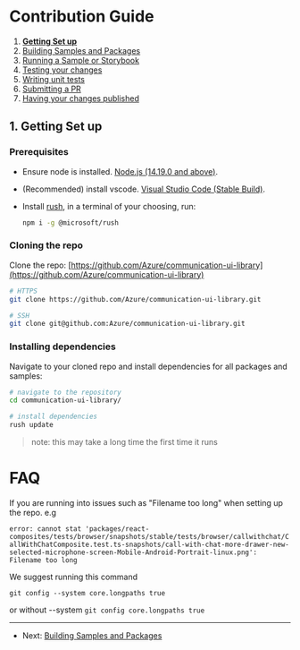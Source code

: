# Contribution Guide

1. **[Getting Set up](<./1. getting-set-up.md>)**
2. [Building Samples and Packages](<./2. build-samples-and-packages.md>)
3. [Running a Sample or Storybook](<./3. running-a-sample-or-storybook.md>)
4. [Testing your changes](<./4. testing-your-changes.md>)
5. [Writing unit tests](<./5. writing-unit-tests.md>)
6. [Submitting a PR](<./6. submitting-a-pr.md>)
7. [Having your changes published](<./7. having-your-changes-published.md>)

## 1. Getting Set up

### Prerequisites

- Ensure node is installed. [Node.js (14.19.0 and above)](https://nodejs.org/en/download/).
- (Recommended) install vscode. [Visual Studio Code (Stable Build)](https://code.visualstudio.com/Download).
- Install [rush](https://rushjs.io/), in a terminal of your choosing, run:

    ```bash
    npm i -g @microsoft/rush
    ```

### Cloning the repo

Clone the repo: [https://github.com/Azure/communication-ui-library](https://github.com/Azure/communication-ui-library)

```bash
# HTTPS
git clone https://github.com/Azure/communication-ui-library.git

# SSH
git clone git@github.com:Azure/communication-ui-library.git
```

### Installing dependencies

Navigate to your cloned repo and install dependencies for all packages and samples:

```bash
# navigate to the repository
cd communication-ui-library/

# install dependencies
rush update
```

> note: this may take a long time the first time it runs

# FAQ
If you are running into issues such as "Filename too long" when setting up the repo.
e.g

`error: cannot stat 'packages/react-composites/tests/browser/snapshots/stable/tests/browser/callwithchat/CallWithChatComposite.test.ts-snapshots/call-with-chat-more-drawer-new-selected-microphone-screen-Mobile-Android-Portrait-linux.png': Filename too long`

We suggest running this command

`git config --system core.longpaths true`

or without --system
`git config core.longpaths true`

---

- Next: [Building Samples and Packages](<./2. build-samples-and-packages.md>)
